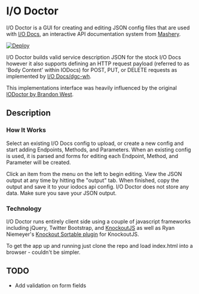 I/O Doctor
==========

I/O Doctor is a GUI for creating and editing JSON config files that are used with [I/O Docs](https://github.com/mashery/iodocs), an interactive API documentation system from [Mashery](http://www.mashery.com).

[![Deploy](https://www.herokucdn.com/deploy/button.svg)](https://heroku.com/deploy)

I/O Doctor builds valid service description JSON for the stock I/O Docs however it also supports defining an HTTP request payload (referred to as 'Body Content' within IODocs) for POST, PUT, or DELETE requests as implemented by [I/O Docs/dgc-wh](https://github.com/dgc-wh/iodocs).

This implementations interface was heavily influenced by the original [IODoctor by Brandon West](https://github.com/brandonmwest/iodoctor).

Description
-----------
### How It Works

Select an existing I/O Docs config to upload, or create a new config and start adding Endpoints, Methods, and Parameters. When an existing config is used, it is parsed and forms for editing each Endpoint, Method, and Parameter will be created. 

Click an item from the menu on the left to begin editing. View the JSON output at any time by hitting the "output" tab. When finished, copy the output and save it to your iodocs api config. I/O Doctor does not store any data. Make sure you save your JSON output.

### Technology

I/O Doctor runs entirely client side using a couple of javascript frameworks including jQuery, Twitter Bootstrap, and [KnockoutJS](http://knockoutjs.com/) as well as Ryan Niemeyer's [Knockout Sortable plugin](https://github.com/rniemeyer/knockout-sortable) for KnockoutJS. 

To get the app up and running just clone the repo and load index.html into a browser - couldn't be simpler.

TODO
----

* Add validation on form fields
